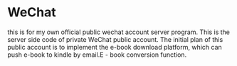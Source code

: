 # WeChat
this is for my own official public wechat account server program.
This is the server side code of private WeChat public account. 
The initial plan of this public account is to implement the e-book download platform, 
which can push e-book to kindle by email.E - book conversion function.
